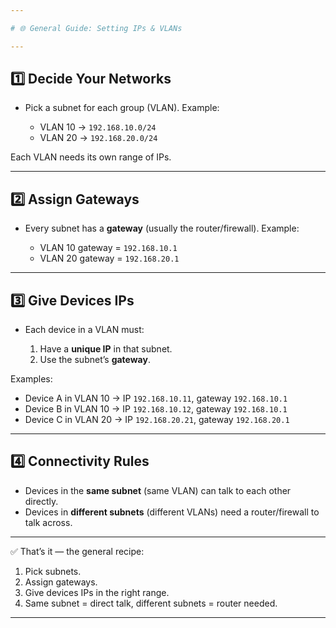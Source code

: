 ```yaml
---

# 🌐 General Guide: Setting IPs & VLANs

---
```


## 1️⃣ Decide Your Networks

* Pick a subnet for each group (VLAN). Example:

  * VLAN 10 → `192.168.10.0/24`
  * VLAN 20 → `192.168.20.0/24`

Each VLAN needs its own range of IPs.

---

## 2️⃣ Assign Gateways

* Every subnet has a **gateway** (usually the router/firewall). Example:

  * VLAN 10 gateway = `192.168.10.1`
  * VLAN 20 gateway = `192.168.20.1`

---

## 3️⃣ Give Devices IPs

* Each device in a VLAN must:

  1. Have a **unique IP** in that subnet.
  2. Use the subnet’s **gateway**.

Examples:

* Device A in VLAN 10 → IP `192.168.10.11`, gateway `192.168.10.1`
* Device B in VLAN 10 → IP `192.168.10.12`, gateway `192.168.10.1`
* Device C in VLAN 20 → IP `192.168.20.21`, gateway `192.168.20.1`

---

## 4️⃣ Connectivity Rules

* Devices in the **same subnet** (same VLAN) can talk to each other directly.
* Devices in **different subnets** (different VLANs) need a router/firewall to talk across.

---

✅ That’s it — the general recipe:

1. Pick subnets.
2. Assign gateways.
3. Give devices IPs in the right range.
4. Same subnet = direct talk, different subnets = router needed.

---

